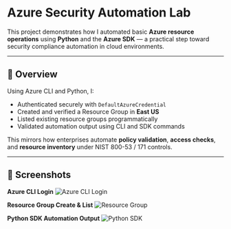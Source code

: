 # Azure Security Automation Lab

This project demonstrates how I automated basic **Azure resource operations** using **Python** and the **Azure SDK** — a practical step toward security compliance automation in cloud environments.

---

## 🧠 Overview

Using Azure CLI and Python, I:
- Authenticated securely with `DefaultAzureCredential`
- Created and verified a Resource Group in **East US**
- Listed existing resource groups programmatically
- Validated automation output using CLI and SDK commands

This mirrors how enterprises automate **policy validation**, **access checks**, and **resource inventory** under NIST 800-53 / 171 controls.

---

## 🧩 Screenshots

**Azure CLI Login**
![Azure CLI Login](images/01_az_login_redacted.png)

**Resource Group Create & List**
![Resource Group](images/02_rg_create_list.png)

**Python SDK Automation Output**
![Python SDK](images/03_python_sdk_list_rg.png)

